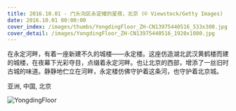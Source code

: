 ```yaml
---
title: 2016.10.01 - 门头沟区永定楼的星夜，北京 (© Viewstock/Getty Images)
date: 2016.10.01 00:00:00
cover_index: /images/thumbs/YongdingFloor_ZH-CN13975440516_533x300.jpg
cover_detail: /images/YongdingFloor_ZH-CN13975440516_1920x1080.jpg
---
```


在永定河畔，有着一座新建不久的城楼——永定楼。这座仿造湖北武汉黄鹤楼而建的城楼，在夜幕下光彩夺目，点缀着永定河畔。也让北京的西部，增添了一丝旧时古城的味道。静静地伫立在河畔，永定楼仿佛守护着这条河，也守护着北京城。

亚洲, 中国, 北京

![YongdingFloor](/images/YongdingFloor_ZH-CN13975440516_1920x1080.jpg)
